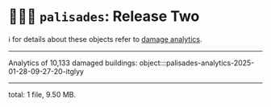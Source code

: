 # 🧑🏽‍🚒 `palisades`: Release Two

ℹ️ for details about these objects refer to [damage analytics](./damage-analytics.md).

---

Analytics of 10,133 damaged buildings: 
object:::palisades-analytics-2025-01-28-09-27-20-itglyy

---

total: 1 file, 9.50 MB.